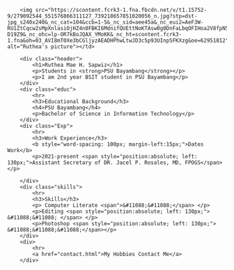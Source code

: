 <!DOCTYPE html>
<html>
<head>
    <meta charset="UTF-8">
    <meta http-equiv="X-UA-Compatible" content="IE=edge">
    <meta name="viewport" content="width=device-width, initial-scale=1.0">
    <title>My Personal Information</title>
    <link rel="stylesheet" href="style.css">
</head>
<body>

        <img src="https://scontent.fcrk3-1.fna.fbcdn.net/v/t1.15752-9/279092544_551576866311127_739218657851020056_n.jpg?stp=dst-jpg_s240x240&_nc_cat=104&ccb=1-5&_nc_sid=aee45a&_nc_eui2=AeF3W-RU1ZtCqcw2sMpXnlasiOjHZ4n0FBKI6MdnifQUEttNoKTAsw0g0DnFaLbqOFIHoa2V8fpN5LbPgp-D19Z9&_nc_ohc=lp-OR7kBoJQAX_YMoKK&_nc_ht=scontent.fcrk3-1.fna&oh=03_AVI8mT0Xe3bCGljyzAEADHPhwLtwJD3c5p93UInpSFKXzg&oe=62951812" alt="Ruthea's picture"></td>

        <div class="header">
            <h1>Ruthea Mae H. Sapwiz</h1> 
            <p>Students in <strong>PSU Bayambang</strong></p>
            <p>I am 2nd year BSIT student in PSU Bayambang</p>  
        </div>
        <div class="educ">
            <hr>
            <h3>Educational Background</h3>
            <h4>PSU Bayambang</h4>
            <p>Bachelor of Science in Information Technology</p>
        </div>
        <div class="Exp">
            <hr>
            <h3>Work Experience</h3>
            <b style="word-spacing: 100px; margin-left:15px;">Dates Work</b>
            <p>2021-present <span style="position:absolute; left: 130px;">Assistant Secretary of DR. Jacel P. Rosales, MD, FPOGS</span> </p> 

        </div>
        <div class="skills">
            <hr>
            <h3>Skills</h3>
            <p> Computer Literate <span">&#11088;&#11088;</span> </p>
            <p>Editing <span style="position:absolute; left: 130px;"> &#11088;&#11088; </span> </p>
            <p>Photoshop <span style="position:absolute; left: 130px;"> &#11088;&#11088;&#11088;</span></p>
        </div>
        <div>
            <hr>
            <a href="contact.html">My Hobbies Contact Me</a>
        </div>
        
</body>
</html>
